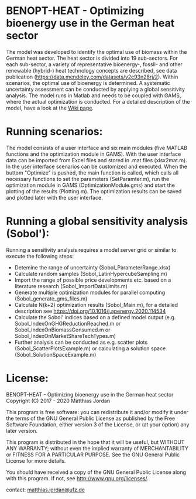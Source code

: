# BENOPT-HEAT - Optimizing bioenergy use in the German heat sector

The model was developed to identify the optimal use of biomass within the German heat sector. The heat sector is divided into 19 sub-sectors. For each sub-sector, a variety of representative bioenergy-, fossil- and other renewable (hybrid-) heat technology concepts are described, see data publication (https://data.mendeley.com/datasets/v2c93n28rj/2). Within scenarios, the optimal use of bioenergy is determined. A systematic uncertainty assessment can be conducted by applying a global sensitivity analysis. The model runs in Matlab and needs to be coupled with GAMS, where the actual optimization is conducted.
For a detailed description of the model, have a look at the [Wiki page](https://git.ufz.de/martinm/benopt-heat/-/wikis/BenOpt-HEAT-documentation).

Running scenarios:
==================

The model consists of a user interface and six main modules (five MATLAB functions and the optimization module in GAMS). With the user interface data can be imported from Excel files and stored in .mat files (xlsx2mat.m). In the user interface scenarios can be customized and executed. When the buttom "Optimize" is pushed, the main function is called, which calls all necessary functions to set the parameters (SetParamter.m), run the optimization module in GAMS (OptimizationModule.gms) and start the plotting of the results (Plotting.m). The optimization results can be saved and plotted later with the user interface.

Running a global sensitivity analysis (Sobol'):
===============================================

Running a sensitivity analysis requires a model server grid or similar to execute the following steps:
- Detemine the range of uncertainty (Sobol_ParameterRange.xlsx)
- Calculate random samples (Sobol_LatinHypercubeSampling.m)
- Import the range of possible price developments etc. based on a literature research (Sobol_ImportDataLimits.m)
- Generate multiple optimization modules for parallel computing (Sobol_generate_gms_files.m)
- Calculate N(k+2) optimization results (Sobol_Main.m), for a detailed description see https://doi.org/10.1016/j.apenergy.2020.114534  
- Calculate the Sobol' indices based on a defined model output (e.g. Sobol_IndexOnGHGReductionReached.m or Sobol_IndexOnBiomassConsumed.m or Sobol_IndexOnMarketShareTechTypes.m)
- Further analysis can be conducted as e.g. scatter plots (Sobol_ScatterPlotsExample.m) or calculating a solution space (Sobol_SolutionSpaceExample.m)


License:
========


BENOPT-HEAT - Optimizing bioenergy use in the German heat sector 
Copyright (C) 2017 - 2020 Matthias Jordan

This program is free software: you can redistribute it and/or modify it under the terms of the GNU General Public License as published by the Free Software Foundation, either version 3 of the License, or (at your option) any later version.
 
This program is distributed in the hope that it will be useful, but WITHOUT ANY WARRANTY; without even the implied warranty of MERCHANTABILITY or FITNESS FOR A PARTICULAR PURPOSE.  See the GNU General Public License for more details.

You should have received a copy of the GNU General Public License along with this program.  If not, see <http://www.gnu.org/licenses/>.

contact: matthias.jordan@ufz.de
